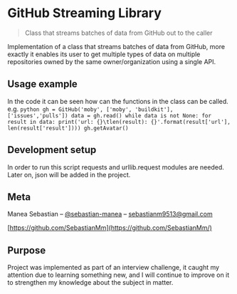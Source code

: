 # GitHub Streaming Library
> Class that streams batches of data from GitHub out to the caller

Implementation of a class that streams batches of data from GitHub, more exactly it enables its user to get multiple types of data on multiple repositories owned by the same owner/organization using a single API.

## Usage example

In the code it can be seen how can the functions in the class can be called.
e.g. ```python
	gh = GitHub('moby', ['moby', 'buildkit'], ['issues','pulls'])
	data = gh.read()
	while data is not None:
     	for result in data:
        	print('url: {}\tlen(result): {}'.format(result['url'], len(result['result'])))
     	gh.getAvatar()
     ```

## Development setup

In order to run this script requests and urllib.request modules are needed. Later on, json will be added in the project.

## Meta

Manea Sebastian – [@sebastian-manea](https://www.linkedin.com/in/sebastian-manea/) – sebastianm9513@gmail.com

[https://github.com/SebastianMm](https://github.com/SebastianMm/)

## Purpose

Project was implemented as part of an interview challenge, it caught my attention due to learning something new, and I will continue to improve on it to strengthen my knowledge about the subject in matter.
